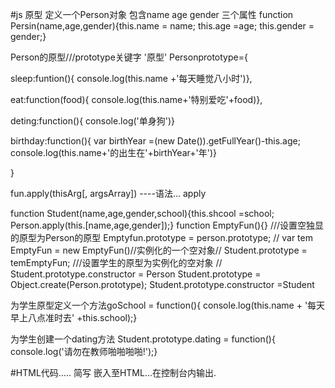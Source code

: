 #js 原型
定义一个Person对象
包含name age gender 三个属性
function Persin(name,age,gender){this.name  = name; this.age =age; this.gender = gender;}

Person的原型///prototype关键字 '原型'
Personprototype={
<!--传入function.-->
<!--睡觉不需要参数-->
sleep:funtion(){ console.log(this.name +'每天睡觉八小时')},
<!--吃饭传入参数 food-->
eat:function(food){ console.log(this.name+'特别爱吃'+food)},
<!--不需要参数-->
deting:function(){ console.log('单身狗')}

birthday:function(){ var birthYear =(new Date()).getFullYear()-this.age; console.log(this.name+'的出生在'+birthYear+'年')}

}
<!--////强化.-->
<!--Student(name,age,gender,school)四个参数-->
<!--apply-->fun.apply(thisArg[, argsArray])  ----语法... apply
<!--参数-->

<!--thisArg-->
<!--    在 fun 函数运行时指定的 this 值。需要注意的是，指定的 this 值并不一定是该函数执行时真正的 this 值，如果这个函数处于非严格模式下，则指定为 null 或 undefined 时会自动指向全局对象（浏览器中就是window对象），同时值为原始值（数字，字符串，布尔值）的 this 会指向该原始值的自动包装对象。-->
<!--argsArray-->
<!--    一个数组或者类数组对象，其中的数组元素将作为单独的参数传给 fun 函数。如果该参数的值为null 或 undefined，则表示不需要传入任何参数。从ECMAScript 5 开始可以使用类数组对象。浏览器兼容性请参阅本文底部内容。 -->
function Student(name,age,gender,school){this.shcool =school; Person.apply(this.[name,age,gender]);}
function EmptyFun(){} ///设置空独显的原型为Person的原型 Emptyfun.prototype = person.prototype;
// var tem EmptyFun = new EmptyFun()//实例化的一个空对象// Student.prototype = temEmptyFun; ///设置学生的原型为实例化的空对象
// Student.prototype.constructor = Person
Student.prototype = Object.create(Person.prototype);
Student.prototype.constructor =Student

为学生原型定义一个方法goSchool = function(){ console.log(this.name + '每天早上八点准时去' +this.school);}


为学生创建一个dating方法
Student.prototype.dating = function(){ console.log('请勿在教师啪啪啪啪!');}





#HTML代码..... 简写 嵌入至HTML...在控制台内输出.
 <script> var person = new person ('jack',18'男');
 person.sleep();
 person.dating();
 person.eat('蛋炒饭');
 person.birthday();
 
 
 var student = new Student('小明',15,'男','县一中');
 console.dir(student);
 student.sleep();
 student.dating();
 student.eat('蛋炒饭');
 student.birthday();
 student.goSchool();
 </script>
<!--student实例化对象  实例化后的对象在查找属性或者方法的时候 首先在this自己内部查找 如果没有炸到 就会找到原型中查找 如果原型中没有 那么就回去u原型的原型继续查找. 直到找到位置 如果没有找到那么返回undefined或者报错-->

